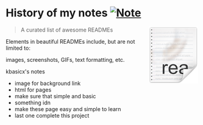 
# History of my notes [![Note](https://cdn.jsdelivr.net/gh/sindresorhus/awesome@d7305f38d29fed78fa85652e3a63e154dd8e8829/media/badge.svg)](https://github.com/sindresorhus/awesome#readme)
> A curated list of awesome READMEs
> <img src="icon.png" align="right"/>

Elements in beautiful READMEs include, but are not limited to:

images, screenshots, GIFs, text formatting, etc.

kbasicx's notes
- image for background link
- html for pages
- make sure that simple and basic
- something idn
- make these page easy and simple to learn
- last one complete this project



